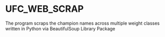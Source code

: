 # UFC_WEB_SCRAP

The program scraps the champion names across multiple weight classes written in Python via BeautifulSoup Library Package
